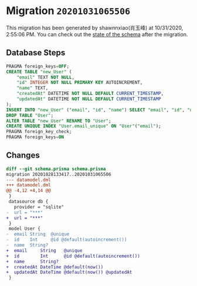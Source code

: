 # Migration `20201031065506`

This migration has been generated by shawnnxiao(肖玉峰) at 10/31/2020, 2:55:06 PM.
You can check out the [state of the schema](./schema.prisma) after the migration.

## Database Steps

```sql
PRAGMA foreign_keys=OFF;
CREATE TABLE "new_User" (
    "email" TEXT NOT NULL,
    "id" INTEGER NOT NULL PRIMARY KEY AUTOINCREMENT,
    "name" TEXT,
    "createdAt" DATETIME NOT NULL DEFAULT CURRENT_TIMESTAMP,
    "updatedAt" DATETIME NOT NULL DEFAULT CURRENT_TIMESTAMP
);
INSERT INTO "new_User" ("email", "id", "name") SELECT "email", "id", "name" FROM "User";
DROP TABLE "User";
ALTER TABLE "new_User" RENAME TO "User";
CREATE UNIQUE INDEX "User.email_unique" ON "User"("email");
PRAGMA foreign_key_check;
PRAGMA foreign_keys=ON
```

## Changes

```diff
diff --git schema.prisma schema.prisma
migration 20201028133417..20201031065506
--- datamodel.dml
+++ datamodel.dml
@@ -4,12 +4,14 @@
 }
 datasource db {
   provider = "sqlite"
-  url = "***"
+  url = "***"
 }
 model User {
-  email String  @unique
-  id    Int     @id @default(autoincrement())
-  name  String?
+  email     String   @unique
+  id        Int      @id @default(autoincrement())
+  name      String?
+  createdAt DateTime @default(now())
+  updatedAt DateTime @default(now()) @updatedAt
 }
```


